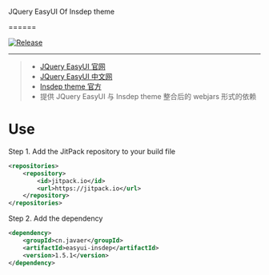 JQuery EasyUI Of Insdep theme

======

[![Release](https://jitpack.io/v/cn.javaer/easyui-insdep.svg)](https://jitpack.io/#cn.javaer/easyui-insdep)

------

> * [JQuery EasyUI 官网](http://www.jeasyui.com/index.php)
> * [JQuery EasyUI 中文网](http://www.jeasyui.net/)
> * [Insdep theme 官方](https://www.insdep.com/)
> * 提供 JQuery EasyUI 与 Insdep theme 整合后的 webjars 形式的依赖

# Use
Step 1. Add the JitPack repository to your build file
```xml
<repositories>
    <repository>
        <id>jitpack.io</id>
        <url>https://jitpack.io</url>
    </repository>
</repositories>
```

Step 2. Add the dependency
```xml
<dependency>
    <groupId>cn.javaer</groupId>
    <artifactId>easyui-insdep</artifactId>
    <version>1.5.1</version>
</dependency>
```
